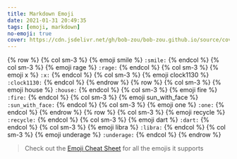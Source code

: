 ```yaml
---
title: Markdown Emoji
date: 2021-01-31 20:49:35
tags: [emoji, markdown]
no-emoji: true
cover: https://cdn.jsdelivr.net/gh/bob-zou/bob-zou.github.io/source/covers/markdown-emoji.png
---
```


{% row %}
{% col sm-3 %} {% emoji smile %} `:smile:` {% endcol %} 
{% col sm-3 %} {% emoji rage %} `:rage:` {% endcol %} 
{% col sm-3 %} {% emoji x %} `:x:` {% endcol %}
{% col sm-3 %} {% emoji clock1130 %} `:clock1130:` {% endcol %}
{% endrow %}
{% row %}
{% col sm-3 %} {% emoji house %} `:house:` {% endcol %}
{% col sm-3 %} {% emoji fire %} `:fire:` {% endcol %}
{% col sm-3 %} {% emoji sun_with_face %} `:sun_with_face:` {% endcol %}
{% col sm-3 %} {% emoji one %} `:one:` {% endcol %}
{% endrow %}
{% row %}
{% col sm-3 %} {% emoji recycle %} `:recycle:` {% endcol %}
{% col sm-3 %} {% emoji dart %} `:dart:` {% endcol %}
{% col sm-3 %} {% emoji libra %} `:libra:` {% endcol %}
{% col sm-3 %} {% emoji underage %} `:underage:` {% endcol %}
{% endrow %}

> Check out the [Emoji Cheat Sheet](https://www.webfx.com/tools/emoji-cheat-sheet/) for all the emojis it supports



